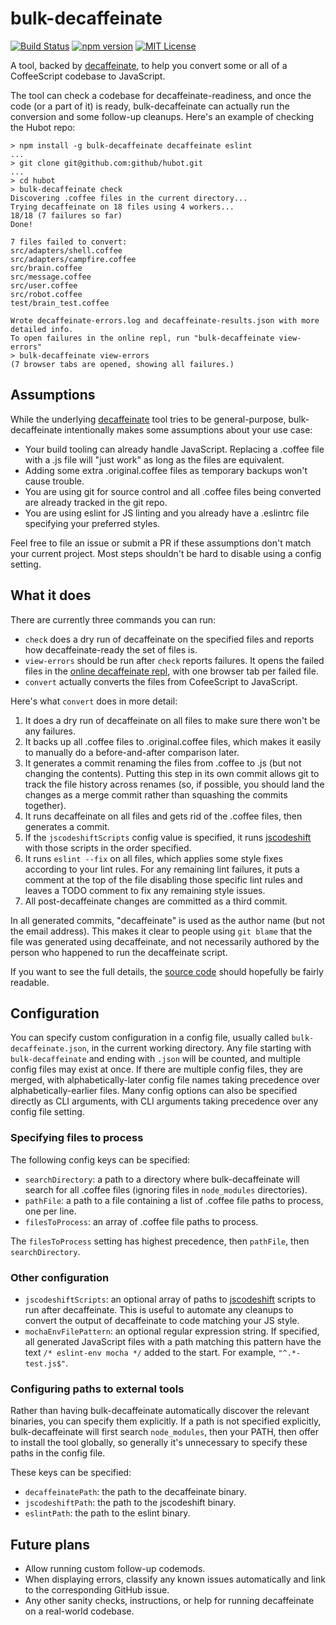 # bulk-decaffeinate

[![Build Status](https://travis-ci.org/alangpierce/bulk-decaffeinate.svg?branch=master)](https://travis-ci.org/alangpierce/bulk-decaffeinate)
[![npm version](https://badge.fury.io/js/bulk-decaffeinate.svg)](https://www.npmjs.com/package/bulk-decaffeinate)
[![MIT License](https://img.shields.io/npm/l/express.svg?maxAge=2592000)](LICENSE)

A tool, backed by [decaffeinate](http://decaffeinate-project.org/), to help you
convert some or all of a CoffeeScript codebase to JavaScript.

The tool can check a codebase for decaffeinate-readiness, and once the code (or
a part of it) is ready, bulk-decaffeinate can actually run the conversion and
some follow-up cleanups. Here's an example of checking the Hubot repo:
```
> npm install -g bulk-decaffeinate decaffeinate eslint
...
> git clone git@github.com:github/hubot.git
...
> cd hubot
> bulk-decaffeinate check
Discovering .coffee files in the current directory...
Trying decaffeinate on 18 files using 4 workers...
18/18 (7 failures so far)
Done!

7 files failed to convert:
src/adapters/shell.coffee
src/adapters/campfire.coffee
src/brain.coffee
src/message.coffee
src/user.coffee
src/robot.coffee
test/brain_test.coffee

Wrote decaffeinate-errors.log and decaffeinate-results.json with more detailed info.
To open failures in the online repl, run "bulk-decaffeinate view-errors"
> bulk-decaffeinate view-errors
(7 browser tabs are opened, showing all failures.)
```

## Assumptions

While the underlying [decaffeinate](https://github.com/decaffeinate/decaffeinate)
tool tries to be general-purpose, bulk-decaffeinate intentionally makes some
assumptions about your use case:

* Your build tooling can already handle JavaScript. Replacing a .coffee file
  with a .js file will "just work" as long as the files are equivalent.
* Adding some extra .original.coffee files as temporary backups won't cause
  trouble.
* You are using git for source control and all .coffee files being converted are
  already tracked in the git repo.
* You are using eslint for JS linting and you already have a .eslintrc file
  specifying your preferred styles.

Feel free to file an issue or submit a PR if these assumptions don't match your
current project. Most steps shouldn't be hard to disable using a config setting.

## What it does

There are currently three commands you can run:
* `check` does a dry run of decaffeinate on the specified files and reports how
  decaffeinate-ready the set of files is.
* `view-errors` should be run after `check` reports failures. It opens the
  failed files in the [online decaffeinate repl](http://decaffeinate-project.org/repl/),
  with one browser tab per failed file.
* `convert` actually converts the files from CofeeScript to JavaScript.

Here's what `convert` does in more detail:
  1. It does a dry run of decaffeinate on all files to make sure there won't be
     any failures.
  2. It backs up all .coffee files to .original.coffee files, which makes it
     easily to manually do a before-and-after comparison later.
  3. It generates a commit renaming the files from .coffee to .js (but not
     changing the contents). Putting this step in its own commit allows git to
     track the file history across renames (so, if possible, you should land the
     changes as a merge commit rather than squashing the commits together).
  4. It runs decaffeinate on all files and gets rid of the .coffee files, then
     generates a commit.
  5. If the `jscodeshiftScripts` config value is specified, it runs
     [jscodeshift](https://github.com/facebook/jscodeshift) with those scripts
     in the order specified.
  6. It runs `eslint --fix` on all files, which applies some style fixes
     according to your lint rules. For any remaining lint failures, it puts a
     comment at the top of the file disabling those specific lint rules and
     leaves a TODO comment to fix any remaining style issues.
  7. All post-decaffeinate changes are committed as a third commit.

In all generated commits, "decaffeinate" is used as the author name (but not the
email address). This makes it clear to people using `git blame` that the file
was generated using decaffeinate, and not necessarily authored by the person who
happened to run the decaffeinate script.

If you want to see the full details, the [source code](src/convert.js) should
hopefully be fairly readable.

## Configuration

You can specify custom configuration in a config file, usually called
`bulk-decaffeinate.json`, in the current working directory. Any file starting
with `bulk-decaffeinate` and ending with `.json` will be counted, and multiple
config files may exist at once. If there are multiple config files, they are
merged, with alphabetically-later config file names taking precedence over
alphabetically-earlier files. Many config options can also be specified directly
as CLI arguments, with CLI arguments taking precedence over any config file
setting.


### Specifying files to process

The following config keys can be specified:

* `searchDirectory`: a path to a directory where bulk-decaffeinate will search
  for all .coffee files (ignoring files in `node_modules` directories).
* `pathFile`: a path to a file containing a list of .coffee file paths to
  process, one per line.
* `filesToProcess`: an array of .coffee file paths to process.

The `filesToProcess` setting has highest precedence, then `pathFile`, then
`searchDirectory`.

### Other configuration

* `jscodeshiftScripts`: an optional array of paths to
  [jscodeshift](https://github.com/facebook/jscodeshift) scripts to run after
  decaffeinate. This is useful to automate any cleanups to convert the output of
  decaffeinate to code matching your JS style.
* `mochaEnvFilePattern`: an optional regular expression string. If specified,
  all generated JavaScript files with a path matching this pattern have the text
  `/* eslint-env mocha */` added to the start. For example, `"^.*-test.js$"`.

### Configuring paths to external tools

Rather than having bulk-decaffeinate automatically discover the relevant
binaries, you can specify them explicitly. If a path is not specified
explicitly, bulk-decaffeinate will first search `node_modules`, then your PATH,
then offer to install the tool globally, so generally it's unnecessary to
specify these paths in the config file.

These keys can be specified:

* `decaffeinatePath`: the path to the decaffeinate binary.
* `jscodeshiftPath`: the path to the jscodeshift binary.
* `eslintPath`: the path to the eslint binary.

## Future plans

* Allow running custom follow-up codemods.
* When displaying errors, classify any known issues automatically and link to
  the corresponding GitHub issue.
* Any other sanity checks, instructions, or help for running decaffeinate on a
  real-world codebase.
